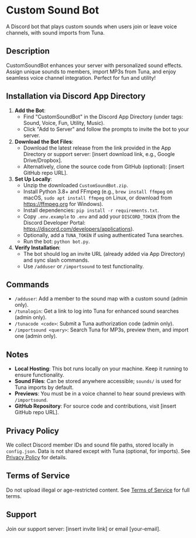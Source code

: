 # Custom Sound Bot
A Discord bot that plays custom sounds when users join or leave voice channels, with sound imports from Tuna.

## Description
CustomSoundBot enhances your server with personalized sound effects. Assign unique sounds to members, import MP3s from Tuna, and enjoy seamless voice channel integration. Perfect for fun and utility!

## Installation via Discord App Directory
1. **Add the Bot**:
   - Find "CustomSoundBot" in the Discord App Directory (under tags: Sound, Voice, Fun, Utility, Music).
   - Click "Add to Server" and follow the prompts to invite the bot to your server.
2. **Download the Bot Files**:
   - Download the latest release from the link provided in the App Directory or support server: [insert download link, e.g., Google Drive/Dropbox].
   - Alternatively, clone the source code from GitHub (optional): [insert GitHub repo URL].
3. **Set Up Locally**:
   - Unzip the downloaded `CustomSoundBot.zip`.
   - Install Python 3.8+ and FFmpeg (e.g., `brew install ffmpeg` on macOS, `sudo apt install ffmpeg` on Linux, or download from https://ffmpeg.org for Windows).
   - Install dependencies: `pip install -r requirements.txt`.
   - Copy `.env.example` to `.env` and add your `DISCORD_TOKEN` (from the Discord Developer Portal: https://discord.com/developers/applications).
   - Optionally, add a `TUNA_TOKEN` if using authenticated Tuna searches.
   - Run the bot: `python bot.py`.
4. **Verify Installation**:
   - The bot should log an invite URL (already added via App Directory) and sync slash commands.
   - Use `/adduser` or `/importsound` to test functionality.

## Commands
- `/adduser`: Add a member to the sound map with a custom sound (admin only).
- `/tunalogin`: Get a link to log into Tuna for enhanced sound searches (admin only).
- `/tunacode <code>`: Submit a Tuna authorization code (admin only).
- `/importsound <query>`: Search Tuna for MP3s, preview them, and import one (admin only).

## Notes
- **Local Hosting**: This bot runs locally on your machine. Keep it running to ensure functionality.
- **Sound Files**: Can be stored anywhere accessible; `sounds/` is used for Tuna imports by default.
- **Previews**: You must be in a voice channel to hear sound previews with `/importsound`.
- **GitHub Repository**: For source code and contributions, visit [insert GitHub repo URL].

## Privacy Policy
We collect Discord member IDs and sound file paths, stored locally in `config.json`. Data is not shared except with Tuna (optional, for imports). See [Privacy Policy](https://yourname.github.io/privacy) for details.

## Terms of Service
Do not upload illegal or age-restricted content. See [Terms of Service](https://yourname.github.io/tos) for full terms.

## Support
Join our support server: [insert invite link] or email [your-email].